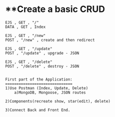 **Create a basic CRUD
====================================================
	EJS , GET , "/" 
	DATA , GET , Index	

	EJS , GET , "/new" 
	POST , "/new" , create and then redirect

	EJS , GET , "/update" 
	POST , "/update" , upgrade - JSON

	EJS , GET , "/delete" 
	POST , "/delete" , destroy - JSON


	First part of the Application:
	==============================
	1)Use Postman (Index, Update, Delete)
		a)MongoDB, Mongoose, JSON routes

	2)Components(recreate show, star(edit), delete)

	3)Connect Back and Front End.


